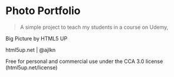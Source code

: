 # Photo Portfolio

> A simple project to teach my students in a course on Udemy,

Big Picture by HTML5 UP

html5up.net | @ajlkn

Free for personal and commercial use under the CCA 3.0 license (html5up.net/license)
